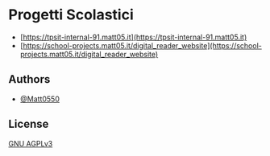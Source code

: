 # Progetti Scolastici
- [https://tpsit-internal-91.matt05.it](https://tpsit-internal-91.matt05.it)
- [https://school-projects.matt05.it/digital_reader_website](https://school-projects.matt05.it/digital_reader_website)
## Authors

- [@Matt0550](https://www.github.com/Matt0550)

  
## License

[GNU AGPLv3](https://choosealicense.com/licenses/agpl-3.0/)

  
